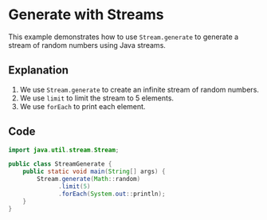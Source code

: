 # Generate with Streams

This example demonstrates how to use `Stream.generate` to generate a stream of random numbers using Java streams.

## Explanation

1. We use `Stream.generate` to create an infinite stream of random numbers.
2. We use `limit` to limit the stream to 5 elements.
3. We use `forEach` to print each element.

## Code

```java
import java.util.stream.Stream;

public class StreamGenerate {
    public static void main(String[] args) {
        Stream.generate(Math::random)
              .limit(5)
              .forEach(System.out::println);
    }
}
```
